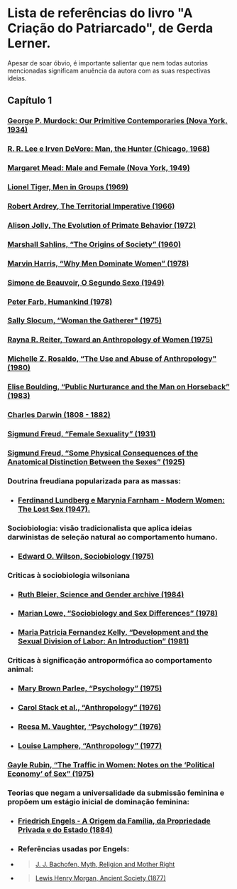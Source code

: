 # Lista de referências do livro "A Criação do Patriarcado", de Gerda Lerner.
Apesar de soar óbvio, é importante salientar que nem todas autorias mencionadas significam anuência da autora com as suas respectivas ideias.

## Capítulo 1
### [George P. Murdock: Our Primitive Contemporaries (Nova York, 1934)](https://archive.org/details/ourprimitivecont031908mbp)
### [R. R. Lee e Irven DeVore: Man, the Hunter (Chicago, 1968)](https://archive.org/details/ManTheHunter)
### [Margaret Mead: Male and Female (Nova York, 1949)](https://archive.org/details/malefemalestudyo00meadrich)
### [Lionel Tiger, Men in Groups (1969)](https://www.jstor.org/stable/10.1086/682966)
### [Robert Ardrey, The Territorial Imperative (1966)](https://archive.org/details/territorialimper00ardrrich)
### [Alison Jolly, The Evolution of Primate Behavior (1972)](https://archive.org/details/evolutionofprima0000joll)
### [Marshall Sahlins, “The Origins of Society” (1960)](https://en.wikipedia.org/wiki/Origins_of_society)
### [Marvin Harris, “Why Men Dominate Women” (1978)](https://books.google.com.br/books/about/Why_Men_Dominate_Women.html?id=lsRPHAAACAAJ&redir_esc=y)
### [Simone de Beauvoir, O Segundo Sexo (1949)](https://archive.org/details/1949SimoneDeBeauvoirTheSecondSex)
### [Peter Farb, Humankind (1978)](https://archive.org/details/humankind00farb)
### [Sally Slocum, “Woman the Gatherer" (1975)](https://studyres.com/doc/5373322/woman-the-gatherer--male-bias-in-anthropology)
### [Rayna R. Reiter, Toward an Anthropology of Women (1975)](https://archive.org/details/towardanthropolo0000unse)
### [Michelle Z. Rosaldo, “The Use and Abuse of Anthropology" (1980)](https://is.muni.cz/el/1423/podzim2015/SOC587/um/Rosaldo_The_Use_and_Abuse_of_Anthropology_Reflections_on_Feminism_and_Cross-Cultural_Understanding.pdf)
### [Elise Boulding, “Public Nurturance and the Man on Horseback” (1983)](https://www.amazon.com.br/Face-Fathers-Mothers-Monsters-Essays-Nonsexist/dp/0313230447)
### [Charles Darwin (1808 - 1882)](https://pt.wikipedia.org/wiki/Charles_Darwin)
### [Sigmund Freud, “Female Sexuality” (1931)](https://archive.org/details/standardeditiono21freu)
### [Sigmund Freud, “Some Physical Consequences of the Anatomical Distinction Between the Sexes” (1925)](https://archive.org/details/standardeditiono19freu/page/n11/mode/2up)
### Doutrina freudiana popularizada para as massas:
- ### [Ferdinand Lundberg e Marynia Farnham - Modern Women: The Lost Sex (1947).](https://en.wikipedia.org/wiki/Modern_Woman:_The_Lost_Sex)

### Sociobiologia: visão tradicionalista que aplica ideias darwinistas de seleção natural ao comportamento humano.
- ### [Edward O. Wilson, Sociobiology (1975)](https://archive.org/details/edwardo.wilson_sociobiology_the-new_synthesis)
### Criticas à sociobiologia wilsoniana
- ### [Ruth Bleier, Science and Gender archive (1984)](https://archive.org/details/sciencegendercri00blei)
- ### [Marian Lowe, “Sociobiology and Sex Differences” (1978)](https://www.journals.uchicago.edu/toc/signs/1978/4/1)
- ### [Maria Patricia Fernandez Kelly, “Development and the Sexual Division of Labor: An Introduction” (1981)](https://www.journals.uchicago.edu/toc/signs/1981/7/2)

### Criticas à significação antropormófica ao comportamento animal:
- ### [Mary Brown Parlee, “Psychology” (1975)](https://www.journals.uchicago.edu/toc/signs/1975/1/1)
- ### [Carol Stack et al., “Anthropology” (1976)](https://www.journals.uchicago.edu/toc/signs/1975/1/1)
- ### [Reesa M. Vaughter, “Psychology” (1976)](https://www.journals.uchicago.edu/toc/signs/1976/2/1)
- ### [Louise Lamphere, “Anthropology” (1977)](https://www.journals.uchicago.edu/toc/signs/1977/2/3)

### [Gayle Rubin, “The Traffic in Women: Notes on the ‘Political Economy’ of Sex” (1975)](https://archive.org/details/towardanthropolo0000unse/page/n5/mode/2up)

### Teorias que negam a universalidade da submissão feminina e propõem um estágio inicial de dominação feminina:
- ### [Friedrich Engels - A Origem da Família, da Propriedade Privada e do Estado (1884)](https://www.marxists.org/portugues/marx/1884/origem/index.htm)
- ### Referências usadas por Engels:
- > [J. J. Bachofen, Myth, Religion and Mother Right](https://archive.org/details/mythreligionmoth0000bach)
- > [Lewis Henry Morgan, Ancient Society (1877)](https://archive.org/details/ancientsociety035004mbp)

[comment]: <> (Notas de rodapé faltando: 12,)
